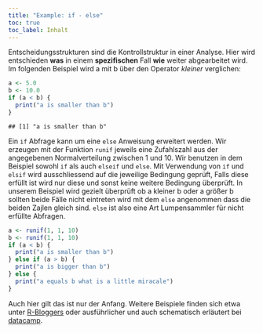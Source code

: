 ```yaml
---
title: "Example: if - else"
toc: true
toc_label: Inhalt
---
```


Entscheidungsstrukturen sind die Kontrollstruktur in einer Analyse. Hier wird entschieden **was** in einem **spezifischen** Fall **wie** weiter abgearbeitet wird. Im folgenden Beispiel wird a mit b über den Operator *kleiner* verglichen:

```r
a <- 5.0
b <- 10.0
if (a < b) {
  print("a is smaller than b")
}
```


```
## [1] "a is smaller than b"
```
Ein `if` Abfrage kann um eine `else` Anweisung erweitert werden. Wir erzeugen mit der Funktion `runif` jeweils eine Zufahlszahl aus der angegebenen Normalverteilung zwischen 1 und 10. Wir benutzen in dem Beispiel sowohl `if` als auch `elseif` und `else`. Mit Verwendung von `if` und `elsif` wird ausschliessend auf die jeweilige Bedingung geprüft, Falls diese erfüllt ist wird nur diese und sonst keine weitere Bedingung überprüft. In unserem Beispiel wird gezielt überprüft ob a kleiner b oder a größer b sollten beide Fälle nicht eintreten wird mit dem `else` angenommen dass die beiden Zajlen gleich sind. `else` ist also eine Art Lumpensammler für nicht erfüllte Abfragen.

```r
a <- runif(1, 1, 10)
b <- runif(1, 1, 10)
if (a < b) {
  print("a is smaller than b")
} else if (a > b) {
  print("a is bigger than b")
} else {
  print("a equals b what is a little miracale")
} 
```

Auch hier gilt das ist nur der Anfang. Weitere Beispiele finden sich etwa unter [R-Bloggers](https://www.r-bloggers.com/on-the-ifelse-function/) oder ausführlicher und auch schematisch erläutert bei [datacamp](https://www.datacamp.com/community/tutorials/conditionals-and-control-flow-in-r).



